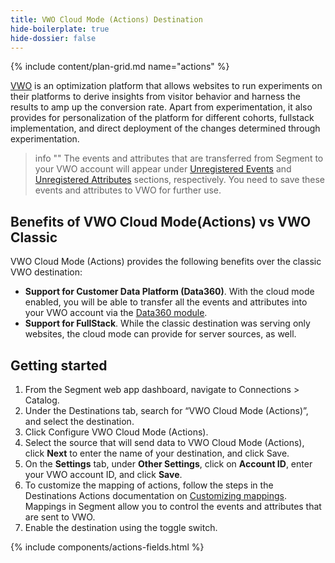 ```yaml
---
title: VWO Cloud Mode (Actions) Destination
hide-boilerplate: true
hide-dossier: false
---
```


{% include content/plan-grid.md name="actions" %}

[VWO](https://vwo.com/) is an optimization platform that allows websites to run experiments on their platforms to derive insights from visitor behavior and harness the results to amp up the conversion rate. Apart from experimentation, it also provides for personalization of the platform for different cohorts, fullstack implementation, and direct deployment of the changes determined through experimentation.

> info ""
> The events and attributes that are transferred from Segment to your VWO account will appear under [Unregistered Events](https://help.vwo.com/hc/en-us/articles/8676443712537-Working-with-Events-in-VWO#:~:text=UNREGISTERED%20EVENTS%3A%20These%20are%20the,UNREGISTERED%20EVENTS.) and [Unregistered Attributes](https://help.vwo.com/hc/en-us/articles/8681465703705-Working-with-Attributes-in-VWO#:~:text=UNREGISTERED%20ATTRIBUTES%3A%20These%20are%20the,UNREGISTERED%20ATTRIBUTES.) sections, respectively. You need to save these events and attributes to VWO for further use.

## Benefits of VWO Cloud Mode(Actions) vs VWO Classic

VWO Cloud Mode (Actions) provides the following benefits over the classic VWO destination:

- **Support for Customer Data Platform (Data360)**. With the cloud mode enabled, you will be able to transfer all the events and attributes into your VWO account via the [Data360 module](https://help.vwo.com/hc/en-us/articles/8679651827737-About-VWO-Data360).
- **Support for FullStack**. While the classic destination was serving only websites, the cloud mode can provide for server sources, as well.

## Getting started

1. From the Segment web app dashboard, navigate to Connections > Catalog.
2. Under the Destinations tab, search for “VWO Cloud Mode (Actions)”, and select the destination.
3. Click Configure VWO Cloud Mode (Actions).
4. Select the source that will send data to VWO Cloud Mode (Actions), click **Next** to enter the name of your destination, and click Save.
5. On the **Settings** tab, under **Other Settings**, click on **Account ID**, enter your VWO account ID, and click **Save**. 
6. To customize the mapping of actions, follow the steps in the Destinations Actions documentation on [Customizing mappings](https://segment.com/docs/connections/destinations/actions/#customize-mappings). Mappings in Segment allow you to control the events and attributes that are sent to VWO. 
7. Enable the destination using the toggle switch.

<!-- The line below renders a table of connection settings (if applicable), Pre-built Mappings, and available actions. -->

{% include components/actions-fields.html %}

